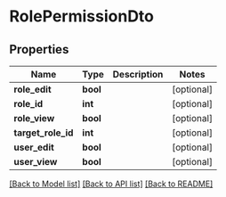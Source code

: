 # RolePermissionDto

## Properties
Name | Type | Description | Notes
------------ | ------------- | ------------- | -------------
**role_edit** | **bool** |  | [optional] 
**role_id** | **int** |  | [optional] 
**role_view** | **bool** |  | [optional] 
**target_role_id** | **int** |  | [optional] 
**user_edit** | **bool** |  | [optional] 
**user_view** | **bool** |  | [optional] 

[[Back to Model list]](../README.md#documentation-for-models) [[Back to API list]](../README.md#documentation-for-api-endpoints) [[Back to README]](../README.md)


